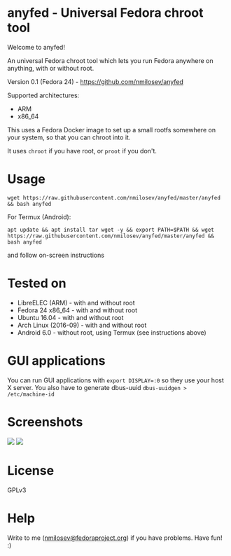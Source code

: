 # anyfed - Universal Fedora chroot tool

Welcome to anyfed!

An universal Fedora chroot tool which lets you run Fedora anywhere on anything, with or without root.

Version 0.1 (Fedora 24) - https://github.com/nmilosev/anyfed

Supported architectures:
- ARM
- x86_64

This uses a Fedora Docker image to set up a small rootfs somewhere on your system, so that you can chroot into it.

It uses ```chroot``` if you have root, or ```proot``` if you don't.

# Usage

```
wget https://raw.githubusercontent.com/nmilosev/anyfed/master/anyfed && bash anyfed
```

For Termux (Android):

```apt update && apt install tar wget -y && export PATH=$PATH && wget https://raw.githubusercontent.com/nmilosev/anyfed/master/anyfed && bash anyfed```

and follow on-screen instructions

# Tested on

- LibreELEC (ARM) - with and without root
- Fedora 24 x86_64 - with and without root
- Ubuntu 16.04 - with and without root
- Arch Linux (2016-09) - with and without root
- Android 6.0 - without root, using Termux (see instructions above)

# GUI applications

You can run GUI applications with ```export DISPLAY=:0``` so they use your host X server. You also have to generate dbus-uuid ```dbus-uuidgen > /etc/machine-id```

# Screenshots

![](https://svbtleusercontent.com/vnfpef68jbt1w_small.png)
![](https://svbtleusercontent.com/h2zz418lnfe7la_small.png)

# License

GPLv3

# Help

Write to me (nmilosev@fedoraproject.org) if you have problems. Have fun! :)
